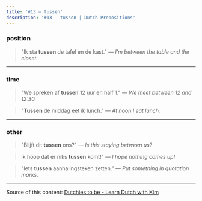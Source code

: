 ```yaml
---
title: '#13 — tussen'
description: '#13 — tussen | Dutch Prepositions'
---
```


### position

> "Ik sta **tussen** de tafel en de kast."
> _— I'm between the table and the closet._

---

### time

> "We spreken af **tussen** 12 uur en half 1."
> _— We meet between 12 and 12:30._

> "**Tussen** de middag eet ik lunch."
> _— At noon I eat lunch._

---

### other

> "Blijft dit **tussen** ons?"
> _— Is this staying between us?_

> Ik hoop dat er niks **tussen** komt!"
> _— I hope nothing comes up!_

> "Iets **tussen** aanhalingsteken zetten."
> _— Put something in quotation marks._

---

Source of this content: [Dutchies to be - Learn Dutch with Kim](https://youtu.be/18sfYm5Si54)
